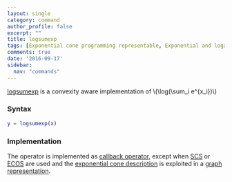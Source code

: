 ```yaml
---
layout: single
category: command
author_profile: false
excerpt: ""
title: logsumexp
tags: [Exponential cone programming representable, Exponential and logarithmic functions]
comments: true
date: '2016-09-17'
sidebar:
  nav: "commands"
---
```


[logsumexp](/command/logsumexp) is a convexity aware implementation of \\(\log(\sum_i e^{x_i})\\)

### Syntax

````matlab
y = logsumexp(x)
````

### Implementation

The operator is implemented as [callback operator](/tutorial/nonlinearoperatorscallback), except when [SCS](/solver/scs) or [ECOS](/solver/ecos) are used and the [exponential cone description](/tutorial/exponentialcone) is exploited in a [graph representation](/tutorial/nonlinearoperatorsgraphs).
